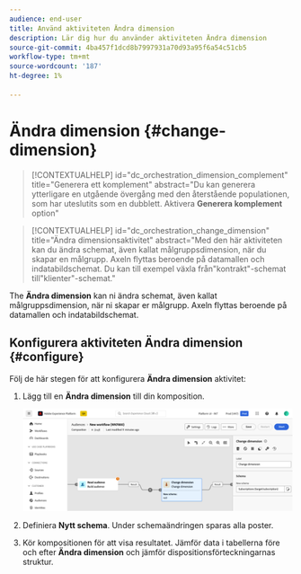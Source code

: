 ```yaml
---
audience: end-user
title: Använd aktiviteten Ändra dimension
description: Lär dig hur du använder aktiviteten Ändra dimension
source-git-commit: 4ba457f1dcd8b7997931a70d93a95f6a54c51cb5
workflow-type: tm+mt
source-wordcount: '187'
ht-degree: 1%

---
```



# Ändra dimension {#change-dimension}

>[!CONTEXTUALHELP]
>id="dc_orchestration_dimension_complement"
>title="Generera ett komplement"
>abstract="Du kan generera ytterligare en utgående övergång med den återstående populationen, som har uteslutits som en dubblett. Aktivera **Generera komplement** option"

>[!CONTEXTUALHELP]
>id="dc_orchestration_change_dimension"
>title="Ändra dimensionsaktivitet"
>abstract="Med den här aktiviteten kan du ändra schemat, även kallat målgruppsdimension, när du skapar en målgrupp. Axeln flyttas beroende på datamallen och indatabildschemat. Du kan till exempel växla från&quot;kontrakt&quot;-schemat till&quot;klienter&quot;-schemat."

The **Ändra dimension** kan ni ändra schemat, även kallat målgruppsdimension, när ni skapar er målgrupp. Axeln flyttas beroende på datamallen och indatabildschemat.

## Konfigurera aktiviteten Ändra dimension {#configure}

Följ de här stegen för att konfigurera **Ändra dimension** aktivitet:

1. Lägg till en **Ändra dimension** till din komposition.

   ![](../assets/change-dimension.png)

1. Definiera **Nytt schema**. Under schemaändringen sparas alla poster.

1. Kör kompositionen för att visa resultatet. Jämför data i tabellerna före och efter **Ändra dimension** och jämför dispositionsförteckningarnas struktur.

<!--
## Example {#example}

In this example, we want to send an SMS delivery to all the profiles who have made a purchase. To do this, we first use a **[!UICONTROL Build audience]** activity linked to a custom "Purchase" targeting dimension to target all purchases that occurred.

We then use a **[!UICONTROL Change dimension]** activity to switch the workflow targeting dimension to "Recipients". This allows us to be able to target the recipients who match the query.
-->



<!-- on parle de dimension, mais dans UI "schema", va rester comme ça ?-->